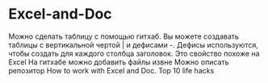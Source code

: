 # Excel-and-Doc
Можно сделать таблицу с помощью гитхаб. Вы можете создавать таблицы с вертикальной чертой | и дефисами -. Дефисы используются, чтобы создать для каждого столбца заголовок. Это свойство похоже на Excel
На гитхабе можно добавить файлы извне
Можно описать репозитор
How to work with Excel and Doc. Top 10 life hacks
